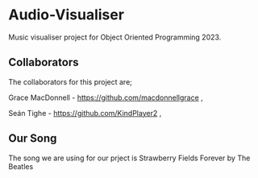# Audio-Visualiser
Music visualiser project for Object Oriented Programming 2023.

## Collaborators
The collaborators for this project are;

Grace MacDonnell - https://github.com/macdonnellgrace ,

Seán Tighe - https://github.com/KindPlayer2 ,

## Our Song
The song we are using for our prject is Strawberry Fields Forever by The Beatles
